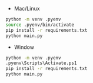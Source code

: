


- Mac/Linux
```bash
python -m venv .pyenv
source .pyenv/bin/activate
pip install -r requirements.txt
python main.py
```

- Window
```bash
python -m venv .pyenv
.pyenv\Scripts\Activate.ps1
pip install -r requirements.txt
python main.py
```